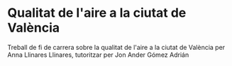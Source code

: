 # Qualitat de l'aire a la ciutat de València
Treball de fi de carrera sobre la qualitat de l'aire a la ciutat de València per Anna Llinares Llinares, tutoritzar per Jon Ander Gómez Adrián

